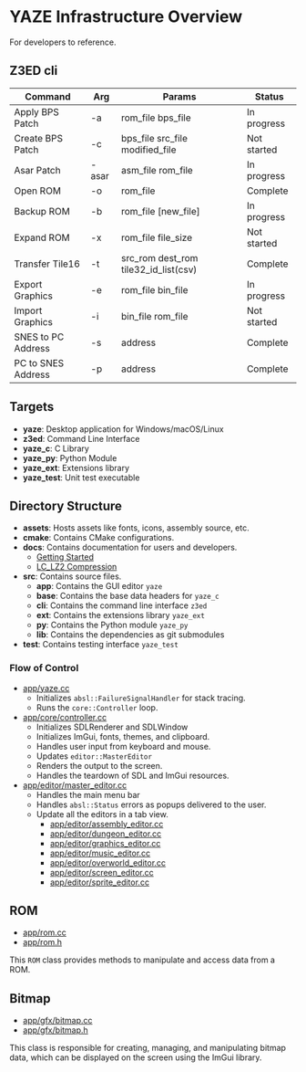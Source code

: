 # YAZE Infrastructure Overview

For developers to reference.

## Z3ED cli

| Command | Arg | Params | Status |
|---------|-----|--------|--------|
| Apply BPS Patch | -a | rom_file bps_file | In progress |
| Create BPS Patch | -c | bps_file src_file modified_file | Not started |
| Asar Patch | -asar | asm_file rom_file | In progress |
| Open ROM | -o | rom_file | Complete |
| Backup ROM | -b | rom_file [new_file] | In progress |
| Expand ROM | -x | rom_file file_size | Not started |
| Transfer Tile16 | -t | src_rom dest_rom tile32_id_list(csv) | Complete |
| Export Graphics | -e | rom_file bin_file | In progress |
| Import Graphics | -i | bin_file rom_file | Not started |
| SNES to PC Address | -s | address | Complete |
| PC to SNES Address | -p | address | Complete |

## Targets

- **yaze**: Desktop application for Windows/macOS/Linux
- **z3ed**: Command Line Interface
- **yaze_c**: C Library
- **yaze_py**: Python Module
- **yaze_ext**: Extensions library
- **yaze_test**: Unit test executable

## Directory Structure

- **assets**: Hosts assets like fonts, icons, assembly source, etc.
- **cmake**: Contains CMake configurations.
- **docs**: Contains documentation for users and developers.
  - [Getting Started](./getting-started.md)
  - [LC_LZ2 Compression](./compression.md)
- **src**: Contains source files. 
  - **app**:  Contains the GUI editor `yaze`
  - **base**: Contains the base data headers for `yaze_c`
  - **cli**:  Contains the command line interface `z3ed`
  - **ext**:  Contains the extensions library `yaze_ext`
  - **py**:   Contains the Python module `yaze_py`
  - **lib**:  Contains the dependencies as git submodules
- **test**: Contains testing interface `yaze_test`

### Flow of Control

- [app/yaze.cc](../src/app/yaze.cc) 
  - Initializes `absl::FailureSignalHandler` for stack tracing.
  - Runs the `core::Controller` loop.
- [app/core/controller.cc](../src/app/core/controller.cc)
  - Initializes SDLRenderer and SDLWindow
  - Initializes ImGui, fonts, themes, and clipboard.
  - Handles user input from keyboard and mouse.
  - Updates `editor::MasterEditor`
  - Renders the output to the screen.
  - Handles the teardown of SDL and ImGui resources.
- [app/editor/master_editor.cc](../src/app/editor/master_editor.cc)
  - Handles the main menu bar
  - Handles `absl::Status` errors as popups delivered to the user.
  - Update all the editors in a tab view.
    - [app/editor/assembly_editor.cc](../src/app/editor/assembly_editor.cc)
    - [app/editor/dungeon_editor.cc](../src/app/editor/dungeon_editor.cc)
    - [app/editor/graphics_editor.cc](../src/app/editor/graphics_editor.cc)
    - [app/editor/music_editor.cc](../src/app/editor/music_editor.cc)
    - [app/editor/overworld_editor.cc](../src/app/editor/overworld_editor.cc)
    - [app/editor/screen_editor.cc](../src/app/editor/screen_editor.cc)
    - [app/editor/sprite_editor.cc](../src/app/editor/sprite_editor.cc)

## ROM
- [app/rom.cc](../src/app/rom.cc)
- [app/rom.h](../src/app/rom.h)

This `ROM` class provides methods to manipulate and access data from a ROM.

## Bitmap

- [app/gfx/bitmap.cc](../src/app/gfx/bitmap.cc)
- [app/gfx/bitmap.h](../src/app/gfx/bitmap.cc)

This class is responsible for creating, managing, and manipulating bitmap data, which can be displayed on the screen using the ImGui library.

